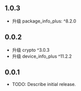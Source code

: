 ## 1.0.3

* 升级 package_info_plus: ^8.2.0

## 0.0.2

* 升级 crypto ^3.0.3
* 升级 device_info_plus ^11.2.2

## 0.0.1

* TODO: Describe initial release.

